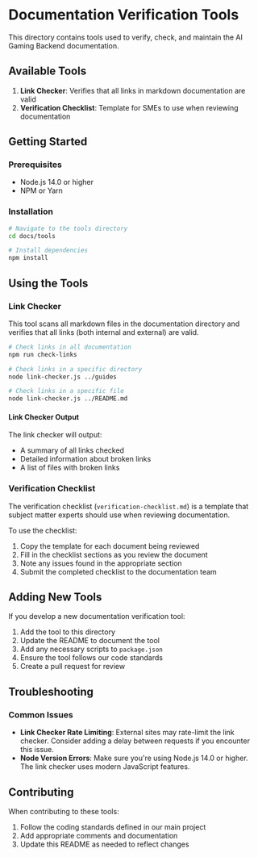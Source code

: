 # Documentation Verification Tools

This directory contains tools used to verify, check, and maintain the AI Gaming Backend documentation.

## Available Tools

1. **Link Checker**: Verifies that all links in markdown documentation are valid
2. **Verification Checklist**: Template for SMEs to use when reviewing documentation

## Getting Started

### Prerequisites

- Node.js 14.0 or higher
- NPM or Yarn

### Installation

```bash
# Navigate to the tools directory
cd docs/tools

# Install dependencies
npm install
```

## Using the Tools

### Link Checker

This tool scans all markdown files in the documentation directory and verifies that all links (both internal and external) are valid.

```bash
# Check links in all documentation
npm run check-links

# Check links in a specific directory
node link-checker.js ../guides

# Check links in a specific file
node link-checker.js ../README.md
```

#### Link Checker Output

The link checker will output:
- A summary of all links checked
- Detailed information about broken links
- A list of files with broken links

### Verification Checklist

The verification checklist (`verification-checklist.md`) is a template that subject matter experts should use when reviewing documentation.

To use the checklist:

1. Copy the template for each document being reviewed
2. Fill in the checklist sections as you review the document
3. Note any issues found in the appropriate section
4. Submit the completed checklist to the documentation team

## Adding New Tools

If you develop a new documentation verification tool:

1. Add the tool to this directory
2. Update the README to document the tool
3. Add any necessary scripts to `package.json`
4. Ensure the tool follows our code standards
5. Create a pull request for review

## Troubleshooting

### Common Issues

- **Link Checker Rate Limiting**: External sites may rate-limit the link checker. Consider adding a delay between requests if you encounter this issue.
- **Node Version Errors**: Make sure you're using Node.js 14.0 or higher. The link checker uses modern JavaScript features.

## Contributing

When contributing to these tools:

1. Follow the coding standards defined in our main project
2. Add appropriate comments and documentation
3. Update this README as needed to reflect changes 